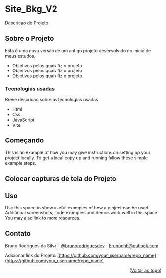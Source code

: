 # Site_Bkg_V2
Descricao do Projeto

<a name="readme-top"></a>

## Sobre o Projeto

Está é uma nova versão de um antigo projeto desenvolvido no inicio de meus estudos.

* Objetivos pelos quais fiz o projeto
* Objetivos pelos quais fiz o projeto
* Objetivos pelos quais fiz o projeto

### Tecnologias usadas

Breve descricao sobre as tecnologias usadas

* Html
* Css
* JavaScript
* Vite

## Começando

This is an example of how you may give instructions on setting up your project locally.
To get a local copy up and running follow these simple example steps.

## Colocar capturas de tela do Projeto

## Uso

Use this space to show useful examples of how a project can be used. Additional screenshots, code examples and demos work well in this space. You may also link to more resources.

## Contato

Bruno Rodrigues da Silva - [@brunorodriguesdev](https://www.instagram.com/brunorodriguesdev/) - Brunochh@outlook.com

Adicionar link do Projeto: [https://github.com/your_username/repo_name](https://github.com/your_username/repo_name)

<p align="right">(<a href="#readme-top">Voltar ao topo</a>)</p>
